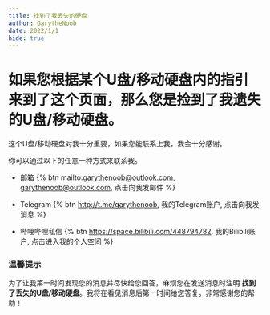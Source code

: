 ```yaml
---
title: 找到了我丢失的硬盘
author: GarytheNoob
date: 2022/1/1
hide: true
---
```


# 如果您根据某个U盘/移动硬盘内的指引来到了这个页面，那么您是捡到了我遗失的U盘/移动硬盘。

这个U盘/移动硬盘对我十分重要，如果您能联系上我，我会十分感谢。

你可以通过以下的任意一种方式来联系我。

- 邮箱  {% btn mailto:garythenoob@outlook.com, garythenoob@outlook.com, 点击向我发邮件 %}

- Telegram  {% btn http://t.me/garythenoob, 我的Telegram账户, 点击向我发消息 %}

- 哔哩哔哩私信  {% btn https://space.bilibili.com/448794782, 我的Bilibili账户, 点击进入我的个人空间 %}

### 温馨提示
为了让我第一时间发现您的消息并尽快给您回答，麻烦您在发送消息时注明 **找到了丢失的U盘/移动硬盘**。我将在看见消息后第一时间给您答复。非常感谢您的帮助！